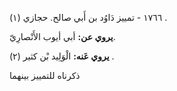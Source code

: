١٧٦٦ - تمييز دَاوُد بن أَبي صالح. حجازي (١) .

**يروي عن:** أبي أيوب الأَنْصارِيّ.

**يروي عَنه:** الْوَلِيد بْن كثير (٢) .

ذكرناه للتمييز بينهما